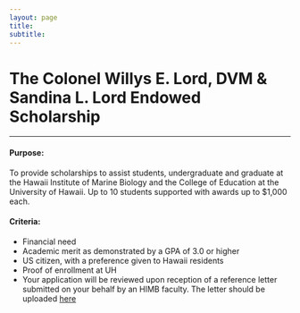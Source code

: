 ```yaml
---
layout: page
title: 
subtitle: 
---
```


# The Colonel Willys E. Lord, DVM & Sandina L. Lord Endowed Scholarship

-----------------------------------------------------------------------------

#### Purpose:  

To provide scholarships to assist students, undergraduate and graduate at the Hawaii Institute of Marine Biology and the College of Education at the University of Hawaii. Up to 10 students supported with awards up to $1,000 each.

#### Criteria:

* Financial need
* Academic merit as demonstrated by a GPA of 3.0 or higher
* US citizen, with a preference given to Hawaii residents
* Proof of enrollment at UH
* Your application will be reviewed upon reception of a reference letter submitted on your behalf by an HIMB faculty. The letter should be uploaded [here](../faculty_form_upload)

<div class="cognito">
<script src="https://services.cognitoforms.com/s/lsYMFXl4X06ptGHB72ODFA"></script>
<script>Cognito.load("forms", { id: "5" });</script>
</div>

